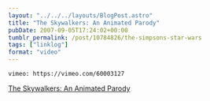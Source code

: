 ```yaml
---
layout: "../../../layouts/BlogPost.astro"
title: "The Skywalkers: An Animated Parody"
pubDate: 2007-09-05T17:24:02+00:00
tumblr_permalink: /post/10784826/the-simpsons-star-wars
tags: ["linklog"]
format: "video"
---
```


`vimeo: https://vimeo.com/60003127`

[The Skywalkers: An Animated Parody][1]

[1]: https://vimeo.com/60003127
